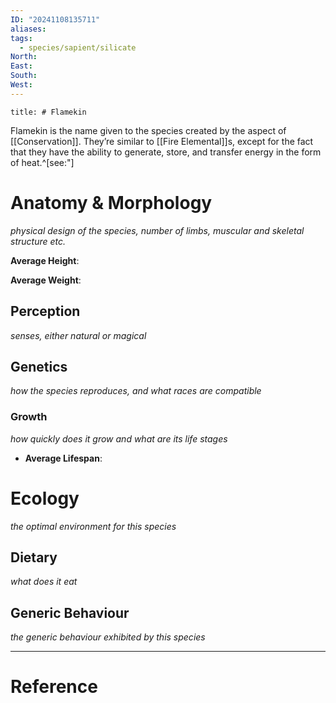 ```yaml
---
ID: "20241108135711"
aliases: 
tags:
  - species/sapient/silicate
North: 
East: 
South: 
West:
---
```

```toc
title: # Flamekin
```

Flamekin is the name given to the species created by the aspect of [[Conservation]]. They’re similar to [[Fire Elemental]]s, except for the fact that they have the ability to generate, store, and transfer energy in the form of heat.^[see:"]

# Anatomy & Morphology

*physical design of the species, number of limbs, muscular and skeletal structure etc.*

**Average Height**:

**Average Weight**:

## Perception

*senses, either natural or magical*

## Genetics

*how the species reproduces, and what races are compatible*

### Growth

*how quickly does it grow and what are its life stages*

- **Average Lifespan**:

# Ecology

*the optimal environment for this species*

## Dietary

*what does it eat*

## Generic Behaviour

*the generic behaviour exhibited by this species*


---

# Reference